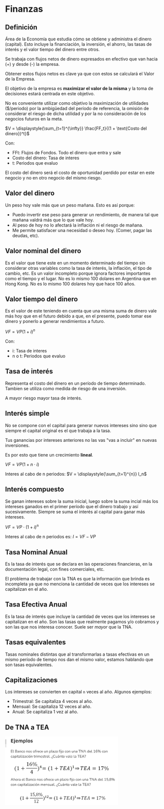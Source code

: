 # Finanzas

## Definición

Área de la Economía que estudia cómo se obtiene y administra el dinero (capital). Esto incluye la financiación, la inversión, el ahorro, las tasas de interés y el valor tiempo del dinero entre otros.

Se trabaja con flujos netos de dinero expresados en efectivo que van hacia (+) y desde (-) la empresa.

Obtener estos flujos netos es clave ya que con estos se calculará el Valor de la Empresa.

El objetivo de la empresa es **maximizar el valor de la misma** y la toma de decisiones estará centrada en este objetivo.

No es conveniente utilizar como objetivo la maximización de utilidades ($/periodo) por la ambigüedad del período de referencia, la omisión de considerar el riesgo de dicha utilidad y por la no consideración de los negocios futuros en la meta.

$V = \displaystyle{\sum_{t=1}^{\infty}} \frac{FF_t}{(1 + \text{Costo del dinero})^t}$


Con:
- FFt: Flujos de Fondos. Todo el dinero que entra y sale
- Costo del dinero: Tasa de interes
- t: Periodos que evaluo


El costo del dinero será el costo de oportunidad perdido por estar en este negocio y no en otro negocio del mismo riesgo.

## Valor del dinero

Un peso hoy vale más que un peso mañana. Esto es así porque:

- Puedo invertir ese peso para generar un rendimiento, de manera tal que mañana valdrá más que lo que vale hoy.
- Al peso de hoy no lo afectará la inflación ni el riesgo de mañana.
- Me permite satisfacer una necesidad o deseo hoy. (Comer, pagar las deudas, etc).

## Valor nominal del dinero

Es el valor que tiene este en un momento determinado del tiempo sin considerar otras variables como la tasa de interés, la inflación, el tipo de cambio, etc.
Es un valor incompleto porque ignora factores importantes como el tiempo y el lugar. No es lo mismo 100 dolares en Argentina que en Hong Kong. No es lo mismo 100 dolares hoy que hace 100 años.

## Valor tiempo del dinero

Es el valor de este teniendo en cuenta que una misma suma de dinero vale más hoy que en el futuro debido a que, en el presente, puedo tomar ese dinero y ponerlo a generar rendimientos a futuro.

$VF = VP (1+i)^n$

Con:
- i: Tasa de interes
- n o t: Periodos que evaluo

## Tasa de interés

Representa el costo del dinero en un período de tiempo determinado. Tambien se utiliza como medida de riesgo de una inversión.

A mayor riesgo mayor tasa de interés.

## Interés simple

No se compone con el capital para generar nuevos intereses sino sino que siempre el capital original es el que trabaja a la tasa.

Tus ganancias por intereses anteriores no las vas "vas a incluir" en nuevas inversiones.

Es por esto que tiene un crecimiento **lineal**.

$VF = VP ( 1 + n \cdot i)$


Interes al cabo de n periodos: 
$V = \displaystyle{\sum_{t=1}^{n}} I_n$

## Interés compuesto 

Se ganan intereses sobre la suma inicial, luego sobre la suma incial más los intereses ganados en el primer período que el dinero trabajo y así sucesivamente. Siempre se suma el interés al capital para ganar más intereses.

$VF = VP \cdot (1+i)^n$


Interes al cabo de n periodos es:
$I = VF - VP$

## Tasa Nominal Anual

Es la tasa de interés que se declara en las operaciones financieras, en la documentación legal, con fines comerciales, etc.

El problema de trabajar con la TNA es que la información que brinda es incompleta ya que no menciona la cantidad de veces que los intereses se capitalizan en el año.

## Tasa Efectiva Anual

Es la tasa de interés que incluye la cantidad de veces que los intereses se capitalizan en el año. Son las tasas que realmente pagamos y/o cobramos y son las que nos interesa conocer.
Suele ser *mayor* que la TNA.

## Tasas equivalentes

Tasas nominales distintas que al transformarlas a tasas efectivas en un mismo período de tiempo nos dan el mismo valor, estamos hablando que son tasas equivalentes.

## Capitalizaciones
Los intereses se convierten en capital `n` veces al año. Algunos ejemplos:
- Trimestral: Se capitaliza 4 veces al año.
- Mensual: Se capitaliza 12 veces al año.
- Anual: Se capitaliza 1 vez al año.

## De TNA a TEA

![Ejemplo](imagenes/ejemplo_tea.png)

